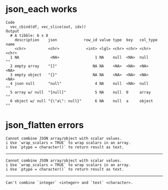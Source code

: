 # json_each works

    Code
      vec_cbind(df, vec_slice(out, idx))
    Output
      # A tibble: 6 x 8
        description    json            row_id value type  key   col_type name 
        <chr>          <chr>            <int> <lgl> <chr> <chr> <chr>    <chr>
      1 NA              <NA>                1 NA    null  <NA>  null     ""   
      2 empty array    "[]"                NA NA    <NA>  <NA>  <NA>      <NA>
      3 empty object   "{}"                NA NA    <NA>  <NA>  <NA>      <NA>
      4 json null      "null"               4 NA    null  <NA>  null     ""   
      5 array w/ null  "[null]"             5 NA    null  0     array    ""   
      6 object w/ null "{\"a\": null}"      6 NA    null  a     object   ""   

# json_flatten errors

    Cannot combine JSON array/object with scalar values.
    i Use `wrap_scalars = TRUE` to wrap scalars in an array.
    i Use `ptype = character()` to return result as text.

---

    Cannot combine JSON array/object with scalar values.
    i Use `wrap_scalars = TRUE` to wrap scalars in an array.
    i Use `ptype = character()` to return result as text.

---

    Can't combine `integer` <integer> and `text` <character>.

